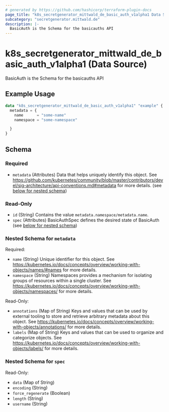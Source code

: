 ```yaml
---
# generated by https://github.com/hashicorp/terraform-plugin-docs
page_title: "k8s_secretgenerator_mittwald_de_basic_auth_v1alpha1 Data Source - terraform-provider-k8s"
subcategory: "secretgenerator.mittwald.de"
description: |-
  BasicAuth is the Schema for the basicauths API
---
```


# k8s_secretgenerator_mittwald_de_basic_auth_v1alpha1 (Data Source)

BasicAuth is the Schema for the basicauths API

## Example Usage

```terraform
data "k8s_secretgenerator_mittwald_de_basic_auth_v1alpha1" "example" {
  metadata = {
    name      = "some-name"
    namespace = "some-namespace"

  }
}
```

<!-- schema generated by tfplugindocs -->
## Schema

### Required

- `metadata` (Attributes) Data that helps uniquely identify this object. See https://github.com/kubernetes/community/blob/master/contributors/devel/sig-architecture/api-conventions.md#metadata for more details. (see [below for nested schema](#nestedatt--metadata))

### Read-Only

- `id` (String) Contains the value `metadata.namespace/metadata.name`.
- `spec` (Attributes) BasicAuthSpec defines the desired state of BasicAuth (see [below for nested schema](#nestedatt--spec))

<a id="nestedatt--metadata"></a>
### Nested Schema for `metadata`

Required:

- `name` (String) Unique identifier for this object. See https://kubernetes.io/docs/concepts/overview/working-with-objects/names/#names for more details.
- `namespace` (String) Namespaces provides a mechanism for isolating groups of resources within a single cluster. See https://kubernetes.io/docs/concepts/overview/working-with-objects/namespaces/ for more details.

Read-Only:

- `annotations` (Map of String) Keys and values that can be used by external tooling to store and retrieve arbitrary metadata about this object. See https://kubernetes.io/docs/concepts/overview/working-with-objects/annotations/ for more details.
- `labels` (Map of String) Keys and values that can be used to organize and categorize objects. See https://kubernetes.io/docs/concepts/overview/working-with-objects/labels/ for more details.


<a id="nestedatt--spec"></a>
### Nested Schema for `spec`

Read-Only:

- `data` (Map of String)
- `encoding` (String)
- `force_regenerate` (Boolean)
- `length` (String)
- `username` (String)
